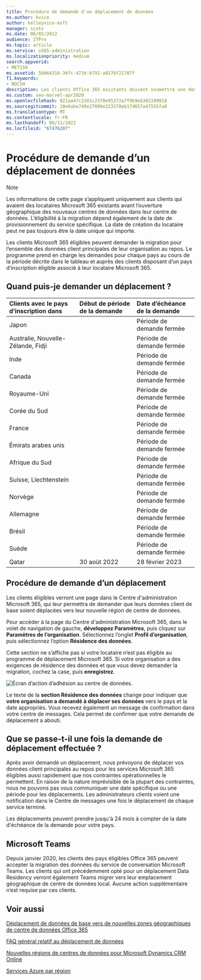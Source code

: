 ```yaml
---
title: Procédure de demande d'un déplacement de données
ms.author: kvice
author: kelleyvice-msft
manager: scotv
ms.date: 06/02/2022
audience: ITPro
ms.topic: article
ms.service: o365-administration
ms.localizationpriority: medium
search.appverid:
- MET150
ms.assetid: 5bb64310-36fc-473d-b791-a0176f21707f
f1.keywords:
- NOCSH
description: Les clients Office 365 existants doivent soumettre une demande avant l’échéance pour que leurs données de services Microsoft 365 soient déplacées vers leur nouvelle région géographique.
ms.custom: seo-marvel-apr2020
ms.openlocfilehash: 821aa47c2101c2370e95372a7f9b9eb302199918
ms.sourcegitcommit: 10e6abe740e27000e223378eb17d657a47555fa8
ms.translationtype: MT
ms.contentlocale: fr-FR
ms.lasthandoff: 08/31/2022
ms.locfileid: "67476207"
---
```

# <a name="how-to-request-your-data-move"></a>Procédure de demande d’un déplacement de données

> [!NOTE]
> Les informations de cette page s’appliquent uniquement aux clients qui avaient des locataires Microsoft 365 existants avant l’ouverture géographique des nouveaux centres de données dans leur centre de données. L’éligibilité à la migration dépend également de la date de provisionnement du service spécifique.  La date de création du locataire peut ne pas toujours être la date unique qui importe.
  
Les clients Microsoft 365 éligibles peuvent demander la migration pour l’ensemble des données client principales de leur organisation au repos.  Le programme prend en charge les demandes pour chaque pays au cours de la période décrite dans le tableau et auprès des clients disposant d’un pays d’inscription éligible associé à leur locataire Microsoft 365.
  
## <a name="when-can-i-request-a-move"></a>Quand puis-je demander un déplacement ?

| Clients avec le pays d’inscription dans | Début de période de la demande | Date d’échéance de la demande |
|:-----|:-----|:-----|
|Japon  | |Période de demande fermée  |
|Australie, Nouvelle-Zélande, Fidji  | |Période de demande fermée  |
|Inde  | |Période de demande fermée  |
|Canada  | |Période de demande fermée  |
|Royaume-Uni  | |Période de demande fermée  |
|Corée du Sud  | |Période de demande fermée  |
|France  | |Période de demande fermée  |
|Émirats arabes unis  | |Période de demande fermée  |
|Afrique du Sud  | |Période de demande fermée  |
|Suisse, Liechtenstein  | |Période de demande fermée  |
|Norvège  | |Période de demande fermée  |
|Allemagne  | |Période de demande fermée  |
|Brésil  | |Période de demande fermée  |
|Suède  | |Période de demande fermée  |
|Qatar  |30 août 2022  |28 février 2023  |

## <a name="how-to-request-a-move"></a>Procédure de demande d’un déplacement

Les clients éligibles verront une page dans le Centre d'administration Microsoft 365, qui leur permettra de demander que leurs données client de base soient déplacées vers leur nouvelle région de centre de données.  
  
Pour accéder à la page du Centre d'administration Microsoft 365, dans le volet de navigation de gauche, **développez Paramètres**, puis cliquez sur **Paramètres de l’organisation**.
Sélectionnez l’onglet **Profil d’organisation**, puis sélectionnez l’option **Résidence des données**.
  
Cette section ne s’affiche pas si votre locataire n’est pas éligible au programme de déplacement Microsoft 365.  Si votre organisation a des exigences de résidence des données et que vous devez demander la migration, cochez la case, puis **enregistrez**.
  
![Écran d’action d’adhésion au centre de données.](../media/dataresidencyflyoutae.jpg)
  
Le texte de la **section Résidence des données** change pour indiquer que **votre organisation a demandé à déplacer ses données** vers le pays et la date appropriés. Vous recevez également un message de confirmation dans votre centre de messages. Cela permet de confirmer que votre demande de déplacement a abouti. 
  
## <a name="what-happens-after-requesting-a-move"></a>Que se passe-t-il une fois la demande de déplacement effectuée ?

Après avoir demandé un déplacement, nous prévoyons de déplacer vos données client principales au repos pour les services Microsoft 365 éligibles aussi rapidement que nos contraintes opérationnelles le permettent. En raison de la nature imprévisible de la plupart des contraintes, nous ne pouvons pas vous communiquer une date spécifique ou une période pour les déplacements. Les administrateurs clients voient une notification dans le Centre de messages une fois le déplacement de chaque service terminé.
  
Les déplacements peuvent prendre jusqu'à 24 mois à compter de la date d'échéance de la demande pour votre pays.
  
## <a name="microsoft-teams"></a>Microsoft Teams

Depuis janvier 2020, les clients des pays éligibles Office 365 peuvent accepter la migration des données du service de conversation Microsoft Teams.  Les clients qui ont précédemment opté pour un déplacement Data Residency verront également Teams migrer vers leur emplacement géographique de centre de données local.  Aucune action supplémentaire n’est requise par ces clients.

## <a name="related-topics"></a>Voir aussi

[Déplacement de données de base vers de nouvelles zones géographiques de centre de données Office 365](moving-data-to-new-datacenter-geos.md)

[FAQ général relatif au déplacement de données](data-move-faq.md)

[Nouvelles régions de centres de données pour Microsoft Dynamics CRM Online](/power-platform/admin/new-datacenter-regions)
  
[Services Azure par région](https://azure.microsoft.com/regions/)
